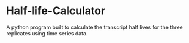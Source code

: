 # Half-life-Calculator

A python program built to calculate the transcript half lives for the three replicates using time series data.
